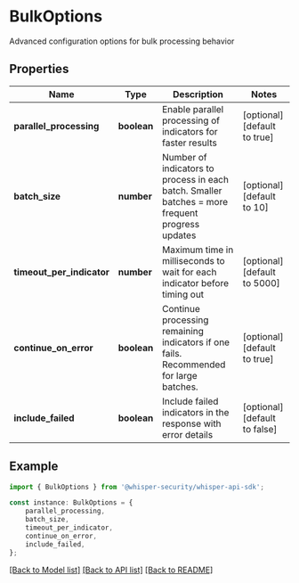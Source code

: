 # BulkOptions

Advanced configuration options for bulk processing behavior

## Properties

Name | Type | Description | Notes
------------ | ------------- | ------------- | -------------
**parallel_processing** | **boolean** | Enable parallel processing of indicators for faster results | [optional] [default to true]
**batch_size** | **number** | Number of indicators to process in each batch. Smaller batches &#x3D; more frequent progress updates | [optional] [default to 10]
**timeout_per_indicator** | **number** | Maximum time in milliseconds to wait for each indicator before timing out | [optional] [default to 5000]
**continue_on_error** | **boolean** | Continue processing remaining indicators if one fails. Recommended for large batches. | [optional] [default to true]
**include_failed** | **boolean** | Include failed indicators in the response with error details | [optional] [default to false]

## Example

```typescript
import { BulkOptions } from '@whisper-security/whisper-api-sdk';

const instance: BulkOptions = {
    parallel_processing,
    batch_size,
    timeout_per_indicator,
    continue_on_error,
    include_failed,
};
```

[[Back to Model list]](../README.md#documentation-for-models) [[Back to API list]](../README.md#documentation-for-api-endpoints) [[Back to README]](../README.md)
